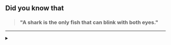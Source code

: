 ## Did you know that

<h3>
  <blockquote>
<!--START_SECTION:debris-->                                                                                                               
"A shark is the only fish that can blink with both eyes."
<!--END_SECTION:debris-->
  </blockquote>
</h3>

-----

<details>
  <summary></summary>

<img src="https://github-readme-stats.vercel.app/api?show_icons=true&hide=issues&username=ekickx"> <img src="https://github-readme-stats.vercel.app/api/top-langs/?layout=compact&username=ekickx">

</details>
